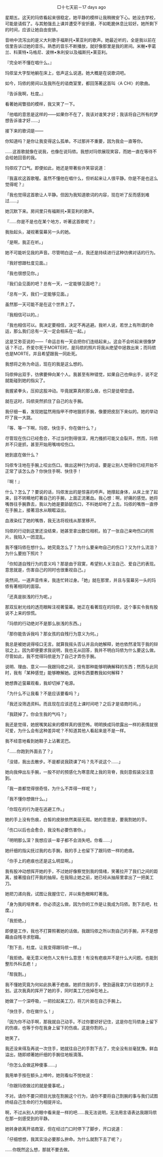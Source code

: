 <p align="center">□十七天前－17 days ago</p>

星期五。这天的玛侬看起来很稳定，她平静的模样让我稍微安下心。她没去学校，可能是请假了。与其勉强去上课并遭受不安折磨，不如乾脆休息比较好。她所剩下的时间，应该让她自由安排。

音响中流泻出的是义大利歌手福斯托•莱亚利的歌声。她最近听的，全是我以前在信里告诉过她的音乐。熟悉的音乐不断播放，就好像那里是我的房间。米榭•李葛兰、科莱特•马格尼、波林•朱利安以及福斯托•莱亚利。

『完全听不懂在唱什么。』

玛侬呈大字型地躺在床上，低声这么说道。她大概是在说歌词吧。

如今，玛侬的房间以及我所在的谘商室里，都回荡著这首叫〈A CHI〉的歌曲。

『告诉我啊，杜度。』

看著她闹瞥扭的模样，我又笑了一下。

「他唱的意思是这样的——如果你不在了，我该对谁笑才好；我该将自己所有的梦想告诉谁才好……」

接下来的歌词是——

你知道吗？是你让我变得这么孤单。不过那并不重要，因为我会一直等你。

……这首歌就像在说我，也像在说玛侬。我想对玛侬展现笑容，而她一直在等待不会给她回音的我。

玛侬叹了口气。即便如此，她还是带著些许笑容说道：

『我喜欢这首歌喔。虽然不懂他在唱什么，但听起来让人很平静。你是不是也这么觉得呢？』

「我也觉得这首歌让人平静。但因为我知道歌词的内容，现在听了反而感到难过……」

她沉默下来。房间里只有福斯托•莱亚利的歌声。

『……你是不是也在某个地方，听著这首歌呢？』

我抬起头，凝视著萤幕另一头的她。

「是啊，我正在听。」

她不可能听见我的声音。尽管明白这一点，我还是持续进行这种彷佛对话的行为。

『我好想跟杜度见面。』

「我也很想见你。」

『我们会见面的吧？总有一天，一定能够见面吧？』

「总有一天，我们一定能够见面。」

虽然那一天可能不是在这个世界上了。

『我相信可以的。』

「我也相信可以。我决定要相信，决定不再逃避。我听人说，若世上有所谓的命运，那么我们总有一天一定会相系在一起。」

这是艾弥亚说的——「命运总有一天会把你们连结起来」。这会不会听起来很像梦话？不过，乔爱尔死于MORTE时，是玛侬的照片将我从绝望中拯救出来；而玛侬也是MORTE，并且希望跟我一同赴死。

我想将之称为命运，现在的我是这么想的。

玛侬伸出双手，彷佛要伸向某个人。我甚至有种错觉，如果自己也伸出手，说不定就能碰到她的指尖了。

我握紧拳头，压抑这股冲动。毕竟就算真的那么做，也只是徒增空虚。

就在这时，玛侬突然抓住了自己的左手腕。

我仔细一看，发现她猛然用指甲不停地狠抓手腕，像要把皮刮下来似的。她的举动吓了我一大跳。

「等、等一下啊，玛侬，快住手，你在做什么？」

尽管现在伤口已经愈合，不过当时割得很深，用力搔抓可能又会裂开。然而，玛侬并不只是抓，甚至开始用嘴啃咬伤口。

她到底在做什么？

玛侬专注地在手腕上咬出伤口。做出这种行为的话，要是让别人觉得你已经开始不正常了该怎么办？你快住手啊、快住手！

『啊！』

什么？怎么了？要说的话，玛侬发出的是惊喜的呼声。她撑起身体，从床上坐了起来，目不转睛地盯著自己的手腕，上面正流著血。我心想：啊，好痛的感觉。她将嘴唇往手腕靠去，我以为她是要舔舐伤口，不料她却吻了上去。玛侬的嘴唇一直停在手腕上，接著泪水从眼眶溢出。

血液染红了她的嘴唇，我无法将视线从那里移开。

玛侬的行动到这里还没结束，她甚至拿出数位相机，拍了一张自己亲吻伤口的照片。我陷入一团混乱。

我不懂玛侬在想什么。她究竟怎么了？为什么要亲吻自己的伤口？又为什么流泪？为什么要拍下照片？

「你知道自残行为的意义吗？那是由于寂寞，希望别人关注自己、爱自己的表现。意思就是，伤害自己的同时也很重视自己。」

突然间，一道声音传来，我连忙转过身。「她」就在那里，并且与萤幕另一头的玛侬有著相同的面容。

「还真是肤浅的行为呢。」

那双反射光线的透亮眼眸注视著萤幕。她正在看著现在的玛侬，这个事实令我有股说不上来的惊慌。

「玛侬的行动绝对不是那么肤浅的东西。」

「那你能告诉我吗？那女孩的自残行为意义为何。」

我总是被她说得哑口无言。就算我摇头否认并且向她解释，她也依然凌驾于我的辩驳之上。因为即便要求我说明，我也无从回答，我并不明白玛侬为什么要这么做。尽管如此，我不觉得玛侬是为了自己才弄伤手腕。

说明、理由、意义——我跟玛侬之间，没有那种能够明确解释的东西；然而与此同时，我有「某种感觉」能够瞭解她。这种东西要教我如何解释？

她想靠近萤幕观看，我却切掉了电源。

「为什么不让我看？不是应该要看吗？」

「我还没筛选资料。而且现在应该还在上课时间吧？之后才是谘商时间。」

「我跷掉了。你会生我的气吗？」

我还是觉得，她抿嘴笑起来的模样真的很恐怖。明明换成玛侬露出一样的表情就很可爱，为什么会有这种差异呢？不知道其他人看起来是不是一样。

我不经意地看到她鞋子上沾著泥巴。

「……你跑到外面去了？」

「没错，我出去散步。不是都说我跷课了吗？先不说这个……」

她向我伸出左手腕，一股不好的预感化为寒意爬上我的背脊，我刻意假装没注意到。

「我一直都觉得很奇怪，为什么不弄得一样呢？」

「我不懂你想做什么。」

「你现在的行为是在逃避工作。」

她的手上没有伤痕，白皙的皮肤依然美丽无瑕。她的意思是，要我割她的手。

「伤口以后也会愈合，我没有必要伤害你。」

「明明那么深？我想应该一辈子都不会消失吧。你看……」

她纤细的指尖抚过我的右手腕，我的手上也留下了跟玛侬一样的疤痕。

「你手上的疤痕也还是这么明显啊。」

我有股冲动想挥开她的手，不过她好像察觉到我的情绪，笑著拉开了我们之间的距离，接著擅自打开我的抽屉。在我阻止她之前，她已经从抽屉里拿出了一把美工刀。

她把刀递向我，试图让我握住它，并以紫色眼眸盯著我。

「身为我的培育者，你必须这么做，因为你的工作是让我成为玛侬。割下去吧，杜度。」

「我拒绝。」

即便是工作，我也不打算照著她的话做。我跟玛侬之所以割自己的手腕，并不是想藉由自残寻求慰藉。

「割下去，杜度。让我变得跟玛侬一样。」

「我拒绝。毫无意义地伤人又有什么意思！有没有疤痕并不是什么大问题。也能到整形外科去疤！」

「帮我割。」

我不懂她究竟为何如此执著于疤痕。她抓住我的手，使劲逼我拿刀片往她的手上划。这次我真的挥开了她的手，同时美工刀也掉在地上。

她做了一个深呼吸，一把捡起美工刀，将刀片抵在自己手腕上。

「快住手，你在做什么！」

「因为你不动手啊，那我就自己动手。不过你要好好记住，这是你在玛侬身上留下的伤痕，也等于你在我身上留下的伤痕。这是你割的。」

她笑了。

我还没来得及再说一次住手，她就往自己的手割下去了，完全没有丝毫犹豫。鲜血溢出，随即顺著她纤细的手腕往地板滴落。

「你怎么会做这种傻事……」

我用单手按在额头上呻吟，她则看似不悦地说：

「你跟玛侬做过的就是傻事呢。」

不对。请你不要只把目光放在割腕这个行为，请你不要将自己割腕的事与我们试图终结自己生命的行为相提并论。

啊，不过从别人的眼中看来是一样的吧……我无法说明，无法用言语表达我跟玛侬在那一刻感受到的平静。

她转身欲离开谘商室，但在经过门口时停下了脚步，开口说道：

「仔细想想，我其实没必要那么拚命。为什么就割下去了呢？」

……你既然这么想，那就不要去做。

